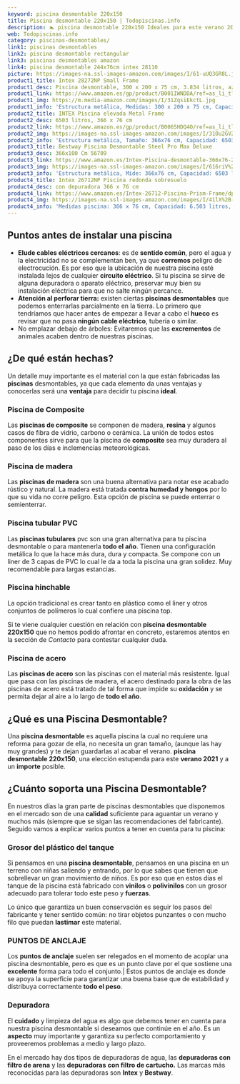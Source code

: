 ```yaml
---
keyword: piscina desmontable 220x150
title: Piscina desmontable 220x150 | Todopiscinas.info
description: 🏊 piscina desmontable 220x150 Ideales para este verano 2021. Aquí puedes comprar piscina desmontable 220x150 y comparar con otras similares. No dejes escapar piscina desmontable 220x150 a un precio realmente tentador.
web: Todopiscinas.info
category: piscinas-desmontables/
link1: piscinas desmontables
link2: piscina desmontable rectangular
link3: piscinas desmontables amazon
link4: piscina desmontable 244x76cm intex 28110
picture: https://images-na.ssl-images-amazon.com/images/I/61-uUQ3GR8L.jpg
product1_title: Intex 28272NP Small Frame
product1_desc: Piscina desmontable, 300 x 200 x 75 cm, 3.834 litros, azul
product1_link: https://www.amazon.es/gp/product/B001IWNDDA/ref=as_li_tl?ie=UTF8&camp=3638&creative=24630&creativeASIN=B001IWNDDA&linkCode=as2&tag=todopiscinas0e-21&linkId=25b9d647487c889cb6ef56ed63f50ca1
product1_img: https://m.media-amazon.com/images/I/31ZqsiEkctL.jpg
product1_info: 'Estructura metálica, Medidas: 300 x 200 x 75 cm, Capacidad: 3.834 litros, Para 6 personas (+ 6 años), Fácil montaje, Forma rectangular'
product2_title: INTEX Piscina elevada Metal Frame
product2_desc: 6503 litros, 366 x 76 cm
product2_link: https://www.amazon.es/gp/product/B0065HDQ4O/ref=as_li_tl?ie=UTF8&camp=3638&creative=24630&creativeASIN=B0065HDQ4O&linkCode=as2&tag=todopiscinas0e-21&linkId=ed2430e3ba564d3527ee103df33ed7b3
product2_img: https://images-na.ssl-images-amazon.com/images/I/31Ou2GV2SAL.jpg
product2_info: 'Estructura metálica, Tamaño: 366x76 cm, Capacidad: 6503 litros, Forma circular, De 4 a 7 personas (+6 años)'
product3_title: Bestway Piscina Desmontable Steel Pro Max Deluxe
product3_desc: 366x100 Cm 56709
product3_link: https://www.amazon.es/Intex-Piscina-desmontable-366x76-28210NP/dp/B0065HDQ4O?__mk_es_ES=%C3%85M%C3%85%C5%BD%C3%95%C3%91&crid=25UQGV9HG2INI&dchild=1&keywords=piscinas+desmontables&qid=1615854176&sprefix=piscinas+dem%2Caps%2C201&sr=8-5&linkCode=ll1&tag=todopiscinas0e-21&linkId=34f200977c6cbaab1f3f4d9ac0e64755&language=es_ES&ref_=as_li_ss_tl
product3_img: https://images-na.ssl-images-amazon.com/images/I/616riV%2BiY3L.jpg
product3_info: 'Estructura metálica, Mide: 366x76 cm, Capacidad: 6503 litros, De 4 a 7 personas mayores de 6 años, Forma circular, Tecnología Super-Tough'
product4_title: Intex 26712NP Piscina redonda sobresuelo
product4_desc: con depuradora 366 x 76 cm
product4_link: https://www.amazon.es/Intex-26712-Piscina-Prism-Frame/dp/B07FB823GL?__mk_es_ES=%C3%85M%C3%85%C5%BD%C3%95%C3%91&dchild=1&keywords=piscinas+desmontables+con+depuradora&qid=1615936418&sr=8-5&linkCode=ll1&tag=todopiscinas0e-21&linkId=d98699de7830cd471766fa1daa36de34&language=es_ES&ref_=as_li_ss_tl
product4_img: https://images-na.ssl-images-amazon.com/images/I/41lX%2B-YpibL.jpg
product4_info: 'Medidas piscina: 366 x 76 cm, Capacidad: 6.503 litros, Incluye depuradora de cartucha A, Lona resistente triple capa'
---
```



<stats-list :link1=link1 :link2=link2 :link3=link3 :link4=link4 :category=category></stats-list>


## Puntos antes de instalar una piscina



*   **Elude cables eléctricos cercanos**: es de **sentido común**, pero el agua y la electricidad no se complementan ben, ya que **corremos** peligro de electrocución. Es por eso que la ubicación de nuestra piscina esté instalada lejos de cualquier **circuito eléctrico**. Si tu piscina se sirve de alguna depuradora o aparato eléctrico, preservar muy bien su instalación eléctrica para que no salte ningún percance.
*   **Atención al perforar tierra:** existen ciertas **piscinas desmontables** que podemos enterrarlas parcialmente en la tierra. Lo primero  que tendríamos que hacer antes de empezar a llevar a cabo el **hueco** es revisar que no pasa **ningún cable eléctrico**, tubería o similar.
*   No emplazar debajo de árboles: Evitaremos que las **excrementos** de animales acaben dentro de nuestras piscinas.


## ¿De qué  están hechas?

Un detalle muy importante es el material con la que están fabricadas las **piscinas** desmontables, ya que cada elemento da unas ventajas y conocerlas  será una **ventaja** para decidir tu piscina **ideal**.


### Piscina de Composite

Las **piscinas de composite** se componen de madera, **resina** y algunos casos de fibra de vidrio, carbono o cerámica. La unión de todos estos componentes sirve para que la piscina de **composite** sea muy duradera al paso de los días e inclemencias meteorológicas.


### Piscina de madera

Las **piscinas de madera** son una buena alternativa para notar ese acabado rústico y natural. La madera está tratada **contra humedad y hongos** por lo que su vida no corre peligro. Esta opción de piscina se puede enterrar o semienterrar.


### Piscina tubular PVC

Las **piscinas tubulares** pvc son una gran alternativa para tu piscina desmontable o para mantenerla **todo el año**. Tienen una configuración metálica lo que la hace más dura, dura y compacta. Se compone con un liner de 3 capas de PVC lo cual le da a toda la piscina una gran solidez. Muy recomendable para largas estancias.


### Piscina hinchable

 La opción tradicional es crear tanto en plástico como el liner y otros conjuntos de polímeros lo cual confiere una piscina top.

Si te viene cualquier cuestión en relación con **piscina desmontable 220x150** que no hemos podido afrontar en concreto, estaremos atentos en la sección de _Contacto_ para contestar cualquier duda.


### Piscina de acero

Las **piscinas de acero** son las piscinas con el material más resistente. Igual que pasa con las piscinas de madera, el acero destinado para la obra de las piscinas de acero está tratado de tal forma que impide su **oxidación** y se permita dejar al aire a lo largo de **todo el año**.

<external-banner></external-banner>

## ¿Qué es una Piscina Desmontable?

Una **piscina desmontable** es aquella piscina la cual no requiere una reforma para gozar de ella, no necesita un gran tamaño, (aunque las hay muy grandes) y te dejan guardarlas al acabar el verano.  **piscina desmontable 220x150**, una elección estupenda para este **verano 2021** y a un **importe** posible.


## ¿Cuánto soporta una Piscina Desmontable?

En nuestros días la gran parte de piscinas desmontables que disponemos en el mercado son de una **calidad** suficiente para aguantar un verano y muchos más (siempre que se sigan las recomendaciones del fabricante). Seguido vamos a explicar varios puntos a tener en cuenta para tu piscina:


### Grosor del plástico del tanque

Si pensamos en una **piscina desmontable**, pensamos en una piscina en un terreno con niñas saliendo y entrando, por lo que sabes que tienen que sobrellevar un gran movimiento de niños. Es por eso que en estos días el tanque de la piscina está fabricado con **vinilos** o **polivinilos** con un grosor adecuado para tolerar todo este peso y **fuerzas**.

Lo único que garantiza un	 buen conservación es seguir los pasos del fabricante y tener sentido común: no tirar objetos punzantes o con mucho filo que puedan **lastimar** este material.


### PUNTOS DE ANCLAJE

Los **puntos de anclaje** suelen ser relegados en el momento de acoplar una piscina desmontable, pero  es que es un punto clave por el que sostiene una **excelente** forma para todo el conjunto.| Estos puntos de anclaje es donde se apoya la superficie para garantizar una buena base que de estabilidad y distribuya correctamente **todo el peso**.


### Depuradora

El **cuidado** y limpieza del agua es algo que debemos tener en cuenta para nuestra piscina desmontable si deseamos que continúe en el año. Es un **aspecto** muy importante y garantiza su perfecto comportamiento y proveeremos problemas a medio y largo plazo.

En el mercado hay dos tipos de depuradoras de agua, las **depuradoras con filtro de arena** y  las **depuradoras** **con filtro de cartucho.** Las marcas más reconocidas para las depuradoras son **Intex** y **Bestway**.

<brand-panel :title=product1_title :desc=product1_desc :img=product1_img :link=product1_link></brand-panel>